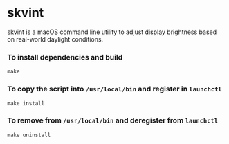 # skvint

skvint is a macOS command line utility to adjust display brightness based on real-world daylight conditions.

### To install dependencies and build

```
make
```

### To copy the script into `/usr/local/bin` and register in `launchctl`

```
make install
```

### To remove from `/usr/local/bin` and deregister from `launchctl`

```
make uninstall
```
